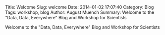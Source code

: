 Title: Welcome
Slug: welcome
Date: 2014-01-02 17:07:40
Category: Blog
Tags: workshop, blog
Author: August Muench
Summary: Welcome to the "Data, Data, Everywhere" Blog and Workshop for Scientists

Welcome to the "Data, Data, Everywhere" Blog and Workshop for Scientists